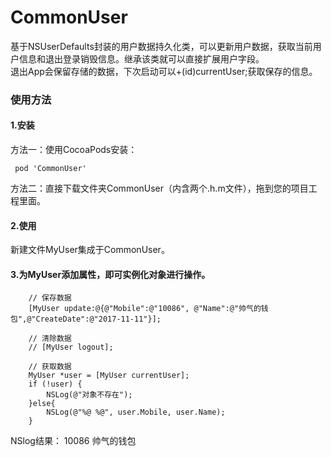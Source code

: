 # CommonUser
基于NSUserDefaults封装的用户数据持久化类，可以更新用户数据，获取当前用户信息和退出登录销毁信息。继承该类就可以直接扩展用户字段。<br>
退出App会保留存储的数据，下次启动可以+(id)currentUser;获取保存的信息。

### 使用方法
#### 1.安装
方法一：使用CocoaPods安装：<br>
```
 pod 'CommonUser'
 ```
方法二：直接下载文件夹CommonUser（内含两个.h.m文件），拖到您的项目工程里面。

#### 2.使用
新建文件MyUser集成于CommonUser。

#### 3.为MyUser添加属性，即可实例化对象进行操作。
 
```
    // 保存数据
    [MyUser update:@{@"Mobile":@"10086", @"Name":@"帅气的钱包",@"CreateDate":@"2017-11-11"}];
    
    // 清除数据
    // [MyUser logout];
    
    // 获取数据
    MyUser *user = [MyUser currentUser];
    if (!user) {
        NSLog(@"对象不存在");
    }else{
        NSLog(@"%@ %@", user.Mobile, user.Name);
    }
```
NSlog结果： 10086 帅气的钱包
